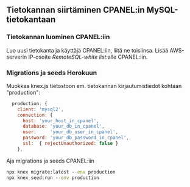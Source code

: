 ## Tietokannan siirtäminen CPANEL:in MySQL-tietokantaan

### Tietokannan luominen CPANEL:iin

  Luo uusi tietokanta ja käyttäjä CPANEL:iin, liitä ne toisiinsa. Lisää AWS-serverin IP-osoite *RemoteSQL-white list*:alle CPANEL:iin.

### Migrations ja seeds Herokuun

Muokkaa knex.js tietostoon em. tietokannan kirjautumistiedot kohtaan "production":

```js
  production: {
    client: 'mysql2',
    connection: {
      host: 'your_host_in_cpanel',
      database: 'your_db_in_cpanel',
      user:     'your_db_user_in_cpanel',
      password: 'your_db_password_in_cpanel',
      ssl:  { rejectUnauthorized: false }
    },
```

Aja migrations ja seeds CPANEL:iin

```cmd
npx knex migrate:latest --env production
npx knex seed:run --env production
```